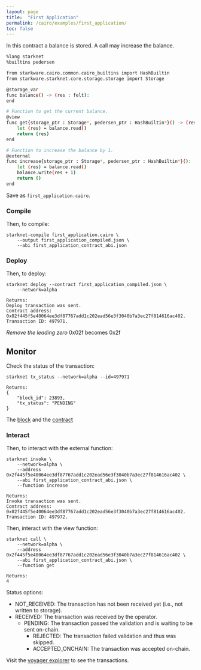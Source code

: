 ```yaml
---
layout: page
title:  "First Application"
permalink: /cairo/examples/first_application/
toc: false
---
```



In this contract a balance is stored. A call may increase
the balance.

```sh
%lang starknet
%builtins pedersen

from starkware.cairo.common.cairo_builtins import HashBuiltin
from starkware.starknet.core.storage.storage import Storage

@storage_var
func balance() -> (res : felt):
end

# Function to get the current balance.
@view
func get{storage_ptr : Storage*, pedersen_ptr : HashBuiltin*}() -> (res : felt):
    let (res) = balance.read()
    return (res)
end

# Function to increase the balance by 1.
@external
func increase{storage_ptr : Storage*, pedersen_ptr : HashBuiltin*}():
    let (res) = balance.read()
    balance.write(res + 1)
    return ()
end

```
Save as `first_application.cairo`.

### Compile

Then, to compile:
```
starknet-compile first_application.cairo \
    --output first_application_compiled.json \
    --abi first_application_contract_abi.json
```
### Deploy

Then, to deploy:
```
starknet deploy --contract first_application_compiled.json \
    --network=alpha

Returns:
Deploy transaction was sent.
Contract address: 0x02f445f5e40064ee3df87767add1c202ead56e3f3040b7a3ec27f814616ac402.
Transaction ID: 497971.
```
*Remove the leading zero* 0x02f becomes 0x2f

## Monitor

Check the status of the transaction:

```
starknet tx_status --network=alpha --id=497971

Returns:
{
    "block_id": 23893,
    "tx_status": "PENDING"
}
```
The [block](https://voyager.online/block/23893) and the
[contract](https://voyager.online/contract/0x2f445f5e40064ee3df87767add1c202ead56e3f3040b7a3ec27f814616ac402#state)

### Interact

Then, to interact with the external function:

```
starknet invoke \
    --network=alpha \
    --address 0x2f445f5e40064ee3df87767add1c202ead56e3f3040b7a3ec27f814616ac402 \
    --abi first_application_contract_abi.json \
    --function increase

Returns:
Invoke transaction was sent.
Contract address: 0x02f445f5e40064ee3df87767add1c202ead56e3f3040b7a3ec27f814616ac402.
Transaction ID: 497972.
```

Then, interact with the view function:

```
starknet call \
    --network=alpha \
    --address 0x2f445f5e40064ee3df87767add1c202ead56e3f3040b7a3ec27f814616ac402 \
    --abi first_application_contract_abi.json \
    --function get

Returns:
4
```

Status options:

- NOT_RECEIVED: The transaction has not been received yet (i.e., not written to storage).
- RECEIVED: The transaction was received by the operator.
    - PENDING: The transaction passed the validation and is waiting to be sent on-chain.
        - REJECTED: The transaction failed validation and thus was skipped.
        - ACCEPTED_ONCHAIN: The transaction was accepted on-chain.




Visit the [voyager explorer](https://voyager.online/) to see the transactions.